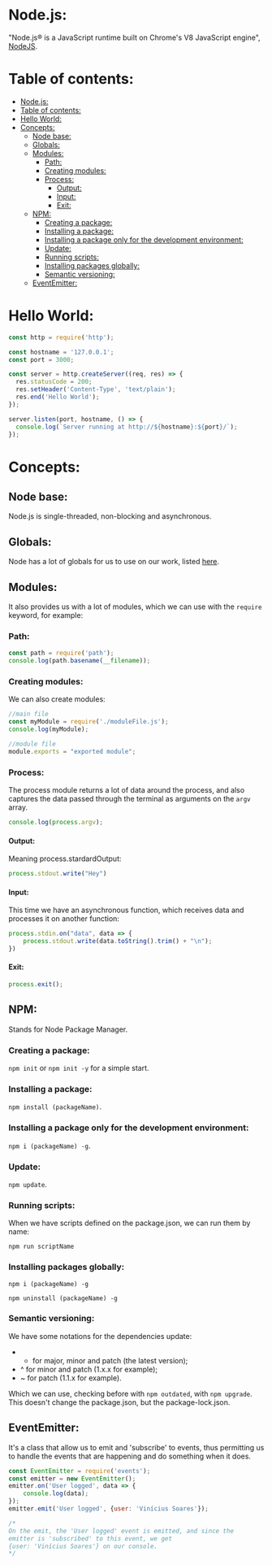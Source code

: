 # Node.js:

"Node.js® is a JavaScript runtime built on Chrome's V8 JavaScript engine", [NodeJS](https://nodejs.org/en/).

# Table of contents:

- [Node.js:](#nodejs)
- [Table of contents:](#table-of-contents)
- [Hello World:](#hello-world)
- [Concepts:](#concepts)
  - [Node base:](#node-base)
  - [Globals:](#globals)
  - [Modules:](#modules)
    - [Path:](#path)
    - [Creating modules:](#creating-modules)
    - [Process:](#process)
      - [Output:](#output)
      - [Input:](#input)
      - [Exit:](#exit)
  - [NPM:](#npm)
    - [Creating a package:](#creating-a-package)
    - [Installing a package:](#installing-a-package)
    - [Installing a package only for the development environment:](#installing-a-package-only-for-the-development-environment)
    - [Update:](#update)
    - [Running scripts:](#running-scripts)
    - [Installing packages globally:](#installing-packages-globally)
    - [Semantic versioning:](#semantic-versioning)
  - [EventEmitter:](#eventemitter)

# Hello World:

```js
const http = require('http');

const hostname = '127.0.0.1';
const port = 3000;

const server = http.createServer((req, res) => {
  res.statusCode = 200;
  res.setHeader('Content-Type', 'text/plain');
  res.end('Hello World');
});

server.listen(port, hostname, () => {
  console.log(`Server running at http://${hostname}:${port}/`);
});
```

# Concepts:

## Node base:

Node.js is single-threaded, non-blocking and asynchronous.

## Globals:

Node has a lot of globals for us to use on our work, listed
[here](https://nodejs.org/dist/latest-v18.x/docs/api/globals.html).

## Modules:

It also provides us with a lot of modules, which we can use with the 
`require` keyword, for example:

### Path:

```js
const path = require('path');
console.log(path.basename(__filename));
```
### Creating modules:

We can also create modules:

```js
//main file
const myModule = require('./moduleFile.js');
console.log(myModule);
```

```js
//module file
module.exports = "exported module";
```

### Process:

The process module returns a lot of data around the process, and also captures
the data passed through the terminal as arguments on the `argv` array.

```js
console.log(process.argv);
```
#### Output:

Meaning process.stardardOutput:

```js
process.stdout.write("Hey")
```

#### Input:

This time we have an asynchronous function, which receives data and processes
it on another function:

```js
process.stdin.on("data", data => {
    process.stdout.write(data.toString().trim() + "\n");
})
```

#### Exit:

```js
process.exit();
```

## NPM:

Stands for Node Package Manager.

### Creating a package:

`npm init` or `npm init -y` for a simple start.

### Installing a package:

`npm install (packageName)`.

### Installing a package only for the development environment:

`npm i (packageName) -g`.

### Update:

`npm update`.

### Running scripts:

When we have scripts defined on the package.json, we can run them by name:

`npm run scriptName`

### Installing packages globally:

`npm i (packageName) -g`

`npm uninstall (packageName) -g`

### Semantic versioning:

We have some notations for the dependencies update:

- * for major, minor and patch (the latest version);
- ^ for minor and patch (1.x.x for example);
- ~ for patch (1.1.x for example).

Which we can use, checking before with `npm outdated`, with `npm upgrade`.
This doesn't change the package.json, but the package-lock.json.

## EventEmitter:

It's a class that allow us to emit and 'subscribe' to events, thus permitting us to handle the events that are happening and do something when it does.

```javascript
const EventEmitter = require('events');
const emitter = new EventEmitter();
emitter.on('User logged', data => { 
    console.log(data);
});
emitter.emit('User logged', {user: 'Vinícius Soares'});

/*
On the emit, the 'User logged' event is emitted, and since the
emitter is 'subscribed' to this event, we get 
{user: 'Vinícius Soares'} on our console.
*/
```